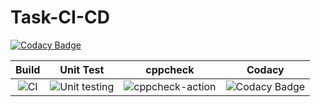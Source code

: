 # Task-CI-CD

[![Codacy Badge](https://api.codacy.com/project/badge/Grade/b4c194e61af8433aae1f1c6efb7fd403)](https://app.codacy.com/manual/stepin104300/Task-CI-CD?utm_source=github.com&utm_medium=referral&utm_content=stepin104300/Task-CI-CD&utm_campaign=Badge_Grade_Dashboard)

|Build|Unit Test|cppcheck|Codacy|
|:--:|:--:|:--:|:--:|
|![CI](https://github.com/stepin104300/Task-CI-CD/workflows/CI/badge.svg)|![Unit testing](https://github.com/stepin654321/MiniProject_Template/workflows/Unit%20testing/badge.svg)|![cppcheck-action](https://github.com/stepin104300/Task-CI-CD/workflows/cppcheck-action/badge.svg)|![Codacy Badge](https://api.codacy.com/project/badge/Grade/b4c194e61af8433aae1f1c6efb7fd403)|
